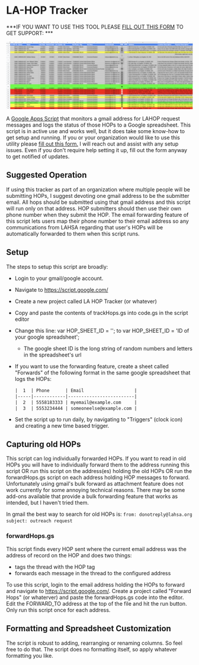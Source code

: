 # LA-HOP Tracker

***IF YOU WANT TO USE THIS TOOL PLEASE [FILL OUT THIS FORM](https://docs.google.com/forms/d/1a6rOii5MONQSlbHpghopkAFF-Wb70R29dj9kAUEMkt4) TO GET SUPPORT: ***

![Log](./lahop_tracker.png)

A [Google Apps Script](https://developers.google.com/apps-script) that monitors a gmail address for LAHOP request messages and logs the status
of those HOPs to a Google spreadsheet. This script is in active use and works well, but it does
take some know-how to get setup and running. If you or your organization would like to use
this utility please [fill out this form.](https://docs.google.com/forms/d/1a6rOii5MONQSlbHpghopkAFF-Wb70R29dj9kAUEMkt4)
I will reach out and assist with any setup issues. Even if you don't require help setting it up, fill
out the form anyway to get notified of updates.

## Suggested Operation
If using this tracker as part of an organization where multiple people will be submitting HOPs, I
suggest devoting one gmail address to be the submitter email. All hops should be submitted using
that gmail address and this script will run only on that address. HOP submitters should then use their
own phone number when they submit the HOP. The email forwarding feature of this script lets users
map their phone number to their email address so any communications from LAHSA regarding that user's
HOPs will be automatically forwarded to them when this script runs.

## Setup

The steps to setup this script are broadly:

- Login to your gmail/google account.
- Navigate to https://script.google.com/
- Create a new project called LA HOP Tracker (or whatever)
- Copy and paste the contents of trackHops.gs into code.gs in the script editor
- Change this line: var HOP_SHEET_ID = ''; to var HOP_SHEET_ID = 'ID of your google spreadsheet';
    - The google sheet ID is the long string of random numbers and letters in the spreadsheet's url
- If you want to use the forwarding feature, create a sheet called "Forwards" of the following format in the
same google spreadsheet that logs the HOPs:

      |  1  | Phone      | Email                   |
      |-----|------------|-------------------------|
      |  2  | 5558183333 | myemail@example.com     |
      |  3  | 5553234444 | someoneelse@example.com |
   
- Set the script up to run daily, by navigating to "Triggers" (clock icon) and creating a new time based trigger.

## Capturing old HOPs

This script can log individually forwarded HOPs. If you want to read in old HOPs you will have
to individually forward them to the address running this script OR run this script on the address(es)
holding the old HOPs OR run the forwardHops.gs script on each address holding HOP messages to forward.
Unfortunately using gmail's bulk forward as attachment feature does not work
currently for some annoying technical reasons. There may be some add-ons available that provide a
bulk forwarding feature that works as intended, but I haven't tried them.

In gmail the best way to search for old HOPs is: `from: donotreply@lahsa.org subject: outreach request`

### forwardHops.gs

This script finds every HOP sent where the current email address was the address of record on the HOP and does two things:

* tags the thread with the HOP tag
* forwards each message in the thread to the configured address

To use this script, login to the email address holding the HOPs to forward and navigate to https://script.google.com/. Create a project called "Forward Hops" (or whaterver) and paste the forwardHops.gs code into the editor. Edit the FORWARD_TO address at the top of the file and hit the run button. Only run this script once for each address.

## Formatting and Spreadsheet Customization

The script is robust to adding, rearranging or renaming columns. So feel free to do that. The script does no formatting itself, so apply whatever formatting you like.
